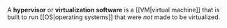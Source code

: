 A **hypervisor** or **virtualization software** is a [[VM|virtual machine]] that is built to run [[OS|operating systems]] that were _not_ made to be virtualized.